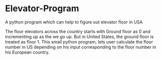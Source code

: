 # Elevator-Program
A python program which can help to figure out elevator floor in USA

The floor elevators across the country starts with Ground floor as 0 and incrementing up as the we go up. But in United States, the ground floor is treated as floor 1.
This small python program, lets user calculate the floor number in US depending on his input corresponding to the floor number in his European country.

